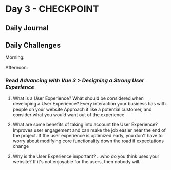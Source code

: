 # Day 3 - CHECKPOINT

## Daily Journal

## Daily Challenges

Morning: 

Afternoon: 

### Read *Advancing with Vue 3 > Designing a Strong User Experience*

1. What is a User Experience? What should be considered when developing a User Experience?
Every interaction your business has with people on your website
Approach it like a potential customer, and consider what you would want out of the experience

2. What are some benefits of taking into account the User Experience?
Improves user engagement and can make the job easier near the end of the project.  If the user experience is optimized early, you don't have to worry about modifying core functionality down the road if expectations change

3. Why is the User Experience important?
...who do you think uses your website?
If it's not enjoyable for the users, then nobody will.
